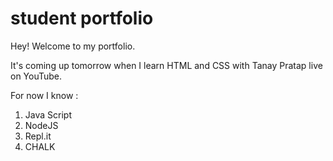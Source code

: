 # student portfolio

Hey! Welcome to my portfolio. 

It's coming up tomorrow when I learn HTML and CSS with Tanay Pratap live on YouTube.

For now I know :

1. Java Script
1. NodeJS
1. Repl.it
1. CHALK